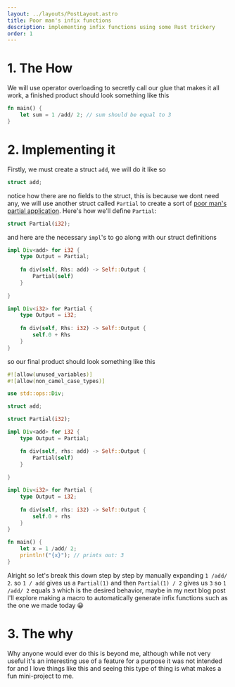 ```yaml
---
layout: ../layouts/PostLayout.astro
title: Poor man's infix functions
description: implementing infix functions using some Rust trickery
order: 1
---
```


# 1. The How
We will use operator overloading to secretly call our glue that makes it all work, a finished product should look something like this

```rs
fn main() {
    let sum = 1 /add/ 2; // sum should be equal to 3
}
```

# 2. Implementing it
Firstly, we must create a struct `add`, we will do it like so

```rs
struct add;
```
notice how there are no fields to the struct, this is because we dont need any, we will use another struct called `Partial` to create a sort of [poor man's partial application](https://suneettipirneni.stream/posts/partial-application-at-home/).
Here's how we'll define `Partial`:
```rs
struct Partial(i32);
```

and here are the necessary `impl`'s to go along with our struct definitions
```rs
impl Div<add> for i32 {
    type Output = Partial;
    
    fn div(self, Rhs: add) -> Self::Output {
        Partial(self)
    }
    
}

impl Div<i32> for Partial {
    type Output = i32;
    
    fn div(self, Rhs: i32) -> Self::Output {
        self.0 + Rhs
    }
}
```

so our final product should look something like this

```rs
#![allow(unused_variables)]
#![allow(non_camel_case_types)]

use std::ops::Div;

struct add;

struct Partial(i32);

impl Div<add> for i32 {
    type Output = Partial;

    fn div(self, rhs: add) -> Self::Output {
        Partial(self)
    }
    
}

impl Div<i32> for Partial {
    type Output = i32;
    
    fn div(self, rhs: i32) -> Self::Output {
        self.0 + rhs
    }
}

fn main() {
    let x = 1 /add/ 2;
    println!("{x}"); // prints out: 3
}
```

Alright so let's break this down step by step by manually expanding `1 /add/ 2`.
so `1 / add` gives us a `Partial(1)` and then `Partial(1) / 2` gives us `3` so `1 /add/ 2` equals `3` which is the desired behavior, maybe in my next blog post I'll explore making a macro to automatically generate infix functions such as the one we made today 😀


# 3. The why
Why anyone would ever do this is beyond me, although while not very useful it's an interesting use of a feature for a purpose it was not intended for and I love things like this and seeing this type of thing is what makes a fun mini-project to me.
